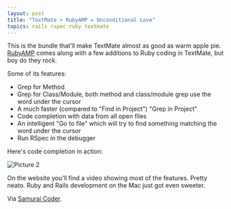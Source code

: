```yaml
---
layout: post
title: "TextMate + RubyAMP = Unconditional Love"
topics: rails rspec ruby textmate
---
```

This is the bundle that'll make TextMate almost as good as warm apple pie. [RubyAMP](http://code.leadmediapartners.com/tools/rubyamp/) comes along with a few additions to Ruby coding in TextMate, but boy do they rock.

Some of its features:

* Grep for Method
* Grep for Class/Module, both method and class/module grep use the word under the cursor
* A much faster (compared to "Find in Project") "Grep in Project"
* Code completion with data from all open files
* An intelligent "Go to file" which will try to find something matching the word under the cursor
* Run RSpec in the debugger

Here's code completion in action:

<img src="http://img.skitch.com/20080414-8u4gufa6pgr3mnusdkbfqfya3n.jpg" alt="Picture 2"/>

On the website you'll find a video showing most of the features. Pretty neato. Ruby and Rails development on the Mac just got even sweeter.

Via [Samurai Coder](http://samuraicoder.net/rubyamp_amplifier_textmate).